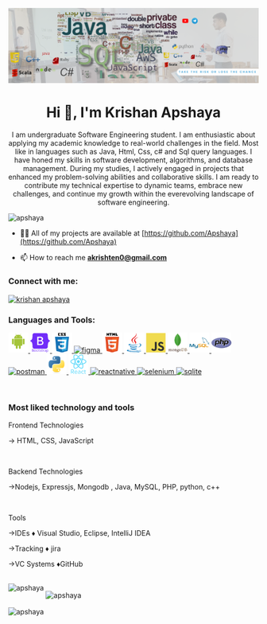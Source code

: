 ![logo](https://github.com/Apshaya/Krishan-Apshaya/blob/main/MEe.png)
<h1 align="center">Hi 👋, I'm Krishan Apshaya</h1>
<P align="center">I am undergraduate Software Engineering student. I am enthusiastic about applying my academic knowledge to real-world challenges in the field. Most like in languages such as Java, Html, Css, c# and Sql query languages. I have honed my skills in software development, algorithms, and database management. During my studies, I actively engaged in projects that enhanced my problem-solving abilities and collaborative skills. I am ready to contribute my technical expertise to dynamic teams, embrace new challenges, and continue my growth within the everevolving landscape of software engineering.</P>

<p align="left"> <img src="https://komarev.com/ghpvc/?username=apshaya&label=Profile%20views&color=0e75b6&style=flat" alt="apshaya" /> </p>

- 👨‍💻 All of my projects are available at [https://github.com/Apshaya](https://github.com/Apshaya)

- 📫 How to reach me **akrishten0@gmail.com**

<h3 align="left">Connect with me:</h3>
<p align="left">
<a href="https://www.linkedin.com/in/krishan-apshaya/" target="blank"><img align="center" src="https://raw.githubusercontent.com/rahuldkjain/github-profile-readme-generator/master/src/images/icons/Social/linked-in-alt.svg" alt="krishan apshaya" height="30" width="40" /></a>

</p>

<h3 align="left">Languages and Tools:</h3>

<p align="left"> <a href="https://developer.android.com" target="_blank" rel="noreferrer"> <img src="https://raw.githubusercontent.com/devicons/devicon/master/icons/android/android-original-wordmark.svg" alt="android" width="40" height="40"/> </a> <a href="https://getbootstrap.com" target="_blank" rel="noreferrer"> <img src="https://raw.githubusercontent.com/devicons/devicon/master/icons/bootstrap/bootstrap-plain-wordmark.svg" alt="bootstrap" width="40" height="40"/> </a> <a href="https://www.w3schools.com/css/" target="_blank" rel="noreferrer"> <img src="https://raw.githubusercontent.com/devicons/devicon/master/icons/css3/css3-original-wordmark.svg" alt="css3" width="40" height="40"/> </a> <a href="https://www.figma.com/" target="_blank" rel="noreferrer"> <img src="https://www.vectorlogo.zone/logos/figma/figma-icon.svg" alt="figma" width="40" height="40"/> </a> <a href="https://www.w3.org/html/" target="_blank" rel="noreferrer"> <img src="https://raw.githubusercontent.com/devicons/devicon/master/icons/html5/html5-original-wordmark.svg" alt="html5" width="40" height="40"/> </a> <a href="https://www.java.com" target="_blank" rel="noreferrer"> <img src="https://raw.githubusercontent.com/devicons/devicon/master/icons/java/java-original.svg" alt="java" width="40" height="40"/> </a> <a href="https://developer.mozilla.org/en-US/docs/Web/JavaScript" target="_blank" rel="noreferrer"> <img src="https://raw.githubusercontent.com/devicons/devicon/master/icons/javascript/javascript-original.svg" alt="javascript" width="40" height="40"/> </a> <a href="https://www.mongodb.com/" target="_blank" rel="noreferrer"> <img src="https://raw.githubusercontent.com/devicons/devicon/master/icons/mongodb/mongodb-original-wordmark.svg" alt="mongodb" width="40" height="40"/> </a> <a href="https://www.mysql.com/" target="_blank" rel="noreferrer"> <img src="https://raw.githubusercontent.com/devicons/devicon/master/icons/mysql/mysql-original-wordmark.svg" alt="mysql" width="40" height="40"/> </a> <a href="https://www.php.net" target="_blank" rel="noreferrer"> <img src="https://raw.githubusercontent.com/devicons/devicon/master/icons/php/php-original.svg" alt="php" width="40" height="40"/> </a> <a href="https://postman.com" target="_blank" rel="noreferrer"> <img src="https://www.vectorlogo.zone/logos/getpostman/getpostman-icon.svg" alt="postman" width="40" height="40"/> </a> <a href="https://www.python.org" target="_blank" rel="noreferrer"> <img src="https://raw.githubusercontent.com/devicons/devicon/master/icons/python/python-original.svg" alt="python" width="40" height="40"/> </a> <a href="https://reactjs.org/" target="_blank" rel="noreferrer"> <img src="https://raw.githubusercontent.com/devicons/devicon/master/icons/react/react-original-wordmark.svg" alt="react" width="40" height="40"/> </a> <a href="https://reactnative.dev/" target="_blank" rel="noreferrer"> <img src="https://reactnative.dev/img/header_logo.svg" alt="reactnative" width="40" height="40"/> </a> <a href="https://www.selenium.dev" target="_blank" rel="noreferrer"> <img src="https://raw.githubusercontent.com/detain/svg-logos/780f25886640cef088af994181646db2f6b1a3f8/svg/selenium-logo.svg" alt="selenium" width="40" height="40"/> </a> <a href="https://www.sqlite.org/" target="_blank" rel="noreferrer"> <img src="https://www.vectorlogo.zone/logos/sqlite/sqlite-icon.svg" alt="sqlite" width="40" height="40"/> </a> </p>
<br>
<h3>Most liked technology and tools</h3>
 
<p>Frontend Technologies</p>
<p>
 &rarr; HTML, CSS, JavaScript
</p>
  <br>
<p>Backend Technologies</p>
<p>
 &rarr;Nodejs, Expressjs, Mongodb , Java, MySQL, PHP, python, c++
</p>
 <br>
<p>Tools</p>
<p> &rarr;IDEs &diams; Visual Studio, Eclipse, IntelliJ IDEA</p>
<p> &rarr;Tracking &diams; jira</p>
<p>&rarr;VC Systems &diams;GitHub</p>

 <br>
 <img align="left" src="https://github-readme-stats.vercel.app/api/top-langs?username=apshaya&show_icons=true&locale=en&layout=compact" alt="apshaya" /></p>

<p>&nbsp;<img align="center" src="https://github-readme-stats.vercel.app/api?username=apshaya&show_icons=true&locale=en" alt="apshaya" /></p>

<p><img align="center" src="https://github-readme-streak-stats.herokuapp.com/?user=apshaya&" alt="apshaya" /></p>
